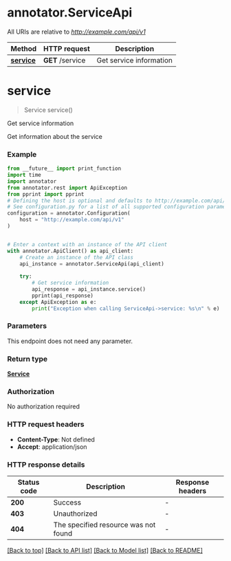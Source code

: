 # annotator.ServiceApi

All URIs are relative to *http://example.com/api/v1*

Method | HTTP request | Description
------------- | ------------- | -------------
[**service**](ServiceApi.md#service) | **GET** /service | Get service information


# **service**
> Service service()

Get service information

Get information about the service

### Example

```python
from __future__ import print_function
import time
import annotator
from annotator.rest import ApiException
from pprint import pprint
# Defining the host is optional and defaults to http://example.com/api/v1
# See configuration.py for a list of all supported configuration parameters.
configuration = annotator.Configuration(
    host = "http://example.com/api/v1"
)


# Enter a context with an instance of the API client
with annotator.ApiClient() as api_client:
    # Create an instance of the API class
    api_instance = annotator.ServiceApi(api_client)
    
    try:
        # Get service information
        api_response = api_instance.service()
        pprint(api_response)
    except ApiException as e:
        print("Exception when calling ServiceApi->service: %s\n" % e)
```

### Parameters
This endpoint does not need any parameter.

### Return type

[**Service**](Service.md)

### Authorization

No authorization required

### HTTP request headers

 - **Content-Type**: Not defined
 - **Accept**: application/json

### HTTP response details
| Status code | Description | Response headers |
|-------------|-------------|------------------|
**200** | Success |  -  |
**403** | Unauthorized |  -  |
**404** | The specified resource was not found |  -  |

[[Back to top]](#) [[Back to API list]](../README.md#documentation-for-api-endpoints) [[Back to Model list]](../README.md#documentation-for-models) [[Back to README]](../README.md)

